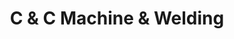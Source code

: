 ---
title: "C & C Machine & Welding"
url: /idaho-springs/c-and-c-machine-and-welding/
shop: shop
---